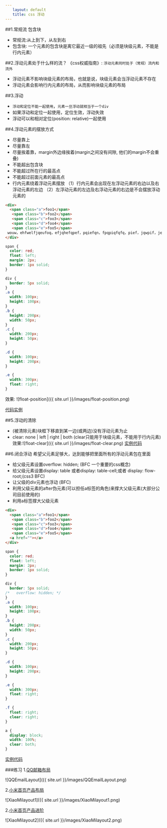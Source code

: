 ```yaml
---
　　layout: default
　　title: css 浮动
---
```


##1.常规流 包含块

- 常规流:从上到下，从左到右
- 包含块: 一个元素的包含块是离它最近一级的祖先（必须是块级元素，不能是行内元素）


##2.浮动元素处于什么样的流？
《css权威指南》: `浮动元素同时处于（常规）流内和流外`

- 浮动元素不影响块级元素的布局，也就是说，块级元素会当浮动元素不存在
- 浮动元素会影响行内元素的布局，从而影响块级元素的布局

##3.浮动
- `浮动和定位不能一起使用`，`元素一旦浮动就相当于一个div`
- 如果浮动和定位一起使用，定位生效，浮动失效
- 浮动可以和相对定位(position: relative)一起使用

##4.浮动元素的摆放方式
- 尽量靠上
- 尽量靠左
- 尽量挨着靠，margin外边缘挨着(margin之间没有间隙, 他们的margin不会重叠)
- 不能超出包含块
- 不能超过所在行的最高点
- 不能超过前面元素的最高点
- 行内元素绕着浮动元素摆放
（1）行内元素会出现在左浮动元素的右边以及右浮动元素的左边
（2）左浮动元素的左边及右浮动元素的右边是不会摆放浮动元素的

```html
<div>
  <span class="a">foo1</span>
   <span class="b">foo2</span>
   <span class="c">foo3</span>
   <span class="d">foo4</span>
   <span class="e">foo5</span>
 wouw，ehfwelfjqeufoq，efjqhefqpef，pqiefqn，fpqpiqfqfq，pief，jqwpif，jewqihf，qifhqwifoqwp，ufqjefq，qpiefpqijfqief，jqoej，fqie，jfq，kjfejfoq，je<span>enfqifj，</span>fjqwie，fqwfqj，feioqf，efneifhiqe，fqefqefqefqg，iupgnbqweifehgehiwo，weofweofwehgoiegoehgowe，ogw，egwgqgq
</div>
```

```css
span {
  color: red;
  float: left;
  margin: 2px;
  border: 1px solid;
}

div {
  border: 5px solid;
}
.a {
  width: 100px;
  height: 100px;
}
.b {
  height: 200px;
  width: 50px;
}
.c {
  width: 200px;
  height: 50px;
}

.d {
  width: 100px;
  height: 200px;
}

.e {
  width: 300px;
  float: right;
}
```
效果:
![float-position]({{ site.url }}/images/float-position.png)

[代码实例](https://codepen.io/AILINGANGEL/pen/bKKqWX)

##5.浮动的清除
- (被清除元素)块框下移直到某一边(或两边)没有浮动元素为止
- clear: none | left | right | both (clear只能用于块级元素，不能用于行内元素)
效果:![float-clear]({{ site.url }}/images/float-clear.png)
[实例代码](https://codepen.io/AILINGANGEL/pen/ERRWpb)

##6.闭合浮动
希望父元素足够大，达到能够把里面所有的浮动元素包在里面

- 给父级元素设置overflow: hidden; (BFC 一个重要的css概念)
- 给父级元素设置display: table 或者display: table-cell;或者 display: flow-root;(css3 BFC)
- 让父级的div元素也浮动 (BFC)
- 利用父级元素的after伪元素(可以担任a标签的角色)来撑大父级元素(大部分公司目前使用的)
- 利用a标签撑大父级元素

```html
<div>
  <span class="a">foo1</span>
   <span class="b">foo2</span>
   <span class="c">foo3</span>
   <span class="d">foo4</span>
   <span class="e">foo5</span>
  <a href=""></a>
</div>
```

```css
span {
  color: red;
  float: left;
  margin: 2px;
  border: 1px solid;
}

div {
  border: 5px solid;
/*   overflow: hidden; */
}
.a {
  width: 100px;
  height: 100px;
}
.b {
  height: 200px;
  width: 50px;
}
.c {
  width: 200px;
  height: 50px;
}

.d {
  width: 100px;
  height: 200px;
}

.e {
  width: 300px;
  float: right;
}

.f {
  float: right;
  clear: right;
}

a {
  display: block;
  width: 100%;
  clear: both;
}
```

[实例代码](https://codepen.io/AILINGANGEL/pen/vrrxoM?editors=1100)

###练习
1.[QQ邮箱布局](https://codepen.io/AILINGANGEL/pen/MXXPbE) 

![QQEmailLayout]({{ site.url }}/images/QQEmailLayout.png)

2.[小米首页产品布局](https://codepen.io/AILINGANGEL/pen/qKKJPg)

![XiaoMilayout1]({{ site.url }}/images/XiaoMilayout1.png)

2.[小米首页产品进阶](https://codepen.io/AILINGANGEL/pen/QxxZmg)

![XiaoMilayout2]({{ site.url }}/images/XiaoMilayout2.png)